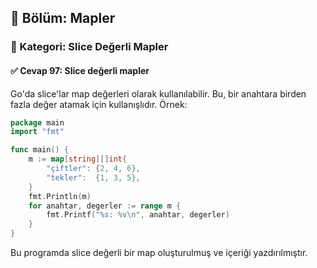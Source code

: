 ## 📘 Bölüm: Mapler  
### 🔹 Kategori: Slice Değerli Mapler  
#### ✅ Cevap 97: Slice değerli mapler

Go'da slice'lar map değerleri olarak kullanılabilir. Bu, bir anahtara birden fazla değer atamak için kullanışlıdır. Örnek:

```go
package main
import "fmt"

func main() {
    m := map[string][]int{
        "çiftler": {2, 4, 6},
        "tekler":  {1, 3, 5},
    }
    fmt.Println(m)
    for anahtar, degerler := range m {
        fmt.Printf("%s: %v\n", anahtar, degerler)
    }
}
```

Bu programda slice değerli bir map oluşturulmuş ve içeriği yazdırılmıştır.

